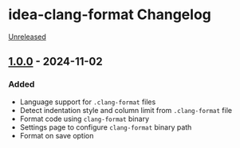 <!-- Keep a Changelog guide -> https://keepachangelog.com -->

# idea-clang-format Changelog

[Unreleased]

## [1.0.0] - 2024-11-02

### Added
- Language support for `.clang-format` files
- Detect indentation style and column limit from `.clang-format` file
- Format code using `clang-format` binary
- Settings page to configure `clang-format` binary path
- Format on save option

[Unreleased]: https://github.com/aarcangeli/idea-clang-format/compare/v1.0.0...HEAD
[1.0.0]: https://github.com/aarcangeli/idea-clang-format/commits/v1.0.0
